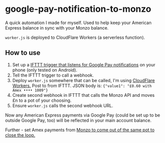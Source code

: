 # google-pay-notification-to-monzo

A quick automation I made for myself. Used to help keep your American Express balance in sync with your Monzo balance.

`worker.js` is deployed to CloudFlare Workers (a serverless function). 

## How to use

1. Set up a [IFTTT trigger that listens for Google Pay notifications](https://ifttt.com/connect/android_device/if_notifications) on your phone (only tested on Android).
2. Tell the IFTTT trigger to call a webhook.
3. Deploy `worker.js` somewhere that can be called, I'm using [CloudFlare Workers.](https://workers.cloudflare.com/) Post to from IFTTT. JSON body is: `{"value1": "£0.60 with Amex •••• 1009"}`
4. Create second webhook in IFTTT that calls the Monzo API and moves £n to a pot of your choosing.
5. Ensure `worker.js` calls the second webhook URL.

Now any American Express payments via Google Pay (could be set up to be outside Google Pay, too) will be reflected in your main account balance.

Further - set Amex payments from [Monzo to come out of the same pot to close the loop.](https://monzo.com/help/budgeting-overdrafts-savings/web-bill-pots)
